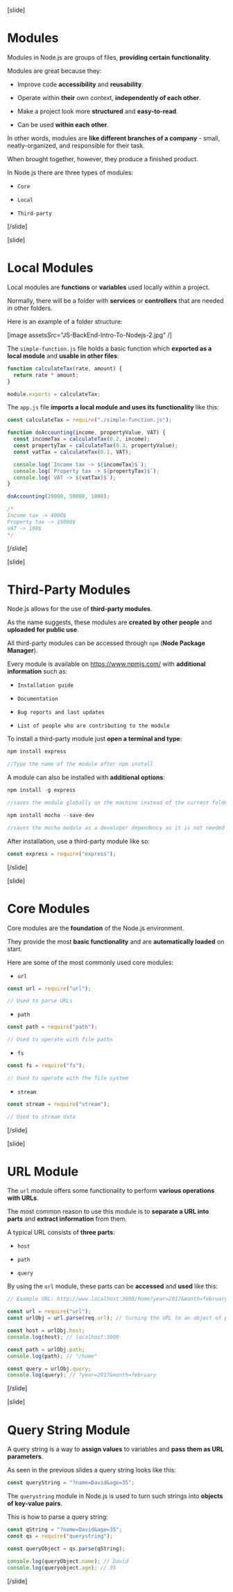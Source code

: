 [slide]

# Modules

Modules in Node.js are groups of files, **providing certain functionality**.

Modules are great because they:

- Improve code **accessibility** and **reusability**.

- Operate within **their** own context, **independently of each other**.

- Make a project look more **structured** and **easy-to-read**.

- Can be used **within each other**.

In other words, modules are **like different branches of a company** - small, neatly-organized, and responsible for their task.

When brought together, however, they produce a finished product.

In Node.js there are three types of modules:

- `Core`

- `Local`

- `Third-party`

[/slide]

[slide]

# Local Modules

Local modules are **functions** or **variables** used locally within a project.

Normally, there will be a folder with **services** or **controllers** that are needed in other folders.

Here is an example of a folder structure:

[image assetsSrc="JS-BackEnd-Intro-To-Nodejs-2.jpg" /]

The `simple-function.js` file holds a basic function which **exported as a local module** and **usable in other files**:

```js
function calculateTax(rate, amount) {
  return rate * amount;
}

module.exports = calculateTax;
```

The `app.js` file **imports a local module and uses its functionality** like this:

```js
const calculateTax = require("./simple-function.js");

function doAccounting(income, propertyValue, VAT) {
  const incomeTax = calculateTax(0.2, income);
  const propertyTax = calculateTax(0.3, propertyValue);
  const vatTax = calculateTax(0.1, VAT);

  console.log(`Income tax -> ${incomeTax}$`);
  console.log(`Property tax -> ${propertyTax}$`);
  console.log(`VAT -> ${vatTax}$`);
}

doAccounting(20000, 50000, 1000);

/*
Income tax -> 4000$
Property tax -> 15000$
VAT -> 100$
*/
```

[/slide]

[slide]

# Third-Party Modules

Node.js allows for the use of **third-party modules**.

As the name suggests, these modules are **created by other people** and **uploaded for public use**.

All third-party modules can be accessed through `npm` (**Node Package Manager**).

Every module is available on https://www.npmjs.com/ with **additional information** such as:

- `Installation guide`

- `Documentation`

- `Bug reports and last updates`

- `List of people who are contributing to the module`

To install a third-party module just **open a terminal and type**:

```js
npm install express

//Type the name of the module after npm install
```

A module can also be installed with **additional options**:

```js
npm install -g express

//saves the module globally on the machine instead of the current folder
```

```js
npm install mocha --save-dev

//saves the mocha module as a developer dependency as it is not needed by the users
```

After installation, use a third-party module like so:

```js
const express = require("express");
```

[/slide]

[slide]

# Core Modules

Core modules are the **foundation** of the Node.js environment.

They provide the most **basic functionality** and are **automatically loaded** on start.

Here are some of the most commonly used core modules:

- `url`

```js
const url = require("url");

// Used to parse URLs
```

- `path`

```js
const path = require("path");

// Used to operate with file paths
```

- `fs`

```js
const fs = require("fs");

// Used to operate with the file system
```

- `stream`

```js
const stream = require("stream");

// Used to stream data
```

[/slide]

[slide]

# URL Module

The `url` module offers some functionality to perform **various operations with URLs**.

The most common reason to use this module is to **separate a URL into parts** and **extract information** from them.

A typical URL consists of **three parts**:

- `host`

- `path`

- `query`

By using the `url` module, these parts can be **accessed** and **used** like this:

```js
// Example URL: http://www.localhost:3000/home?year=2017&month=february
```

```js
const url = require("url");
const urlObj = url.parse(req.url); // turning the URL to an object of parts

const host = urlObj.host;
console.log(host); // localhost:3000

const path = urlObj.path;
console.log(path); // "/home"

const query = urlObj.query;
console.log(query); // ?year=2017&month=february
```

[/slide]

[slide]

# Query String Module

A query string is a way to **assign values** to variables and **pass them as URL parameters**.

As seen in the previous slides a query string looks like this:

```js
const queryString = "?name=David&age=35";
```

The `querystring` module in Node.js is used to turn such strings into **objects of key-value pairs**.

This is how to parse a query string:

```js
const qString = "?name=David&age=35";
const qs = require("querystring");

const queryObject = qs.parse(qString);

console.log(queryObject.name); // David
console.log(queryobject.age); // 35
```

[/slide]
